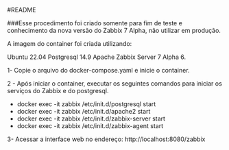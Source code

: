 #README

###Esse procedimento foi criado somente para fim de teste e conhecimento da nova versão do Zabbix 7 Alpha, não utilizar em produção.

A imagem do container foi criada utilizando: 

Ubuntu 22.04
Postgresql 14.9
Apache
Zabbix Server 7 Alpha 6.

1- Copie o arquivo do docker-compose.yaml e inicie o container. 

2 - Após iniciar o container, executar os seguintes comandos para iniciar os serviços do Zabbix e do postgresql.
 - docker exec -it zabbix /etc/init.d/postgresql start
 - docker exec -it zabbix /etc/init.d/apache2 start
 - docker exec -it zabbix /etc/init.d/zabbix-server start
 - docker exec -it zabbix /etc/init.d/zabbix-agent start
   
3- Acessar a interface web no endereço:
   http://localhost:8080/zabbix
